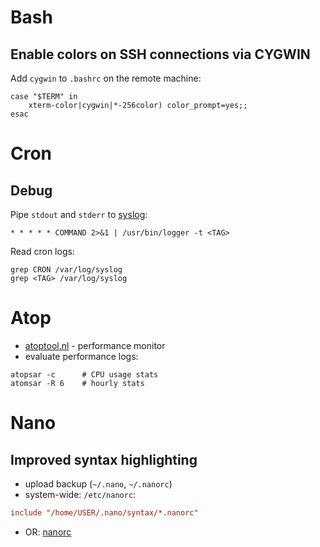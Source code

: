 # Bash

## Enable colors on SSH connections via CYGWIN

Add `cygwin` to `.bashrc` on the remote machine:

```
case "$TERM" in
    xterm-color|cygwin|*-256color) color_prompt=yes;;
esac
```

# Cron

## Debug

Pipe `stdout` and `stderr` to [syslog](https://serverfault.com/questions/137468/better-logging-for-cronjobs-send-cron-output-to-syslog):

```
* * * * * COMMAND 2>&1 | /usr/bin/logger -t <TAG>
```

Read cron logs:

```
grep CRON /var/log/syslog
grep <TAG> /var/log/syslog
```

# Atop

- [atoptool.nl](https://www.atoptool.nl/) - performance monitor
- evaluate performance logs:

```
atopsar -c      # CPU usage stats
atomsar -R 6    # hourly stats
```

# Nano

## Improved syntax highlighting

- upload backup (`~/.nano`, `~/.nanorc`)
- system-wide: `/etc/nanorc`:

```ini
include "/home/USER/.nano/syntax/*.nanorc"
```

- OR: [nanorc](https://github.com/scopatz/nanorc)
